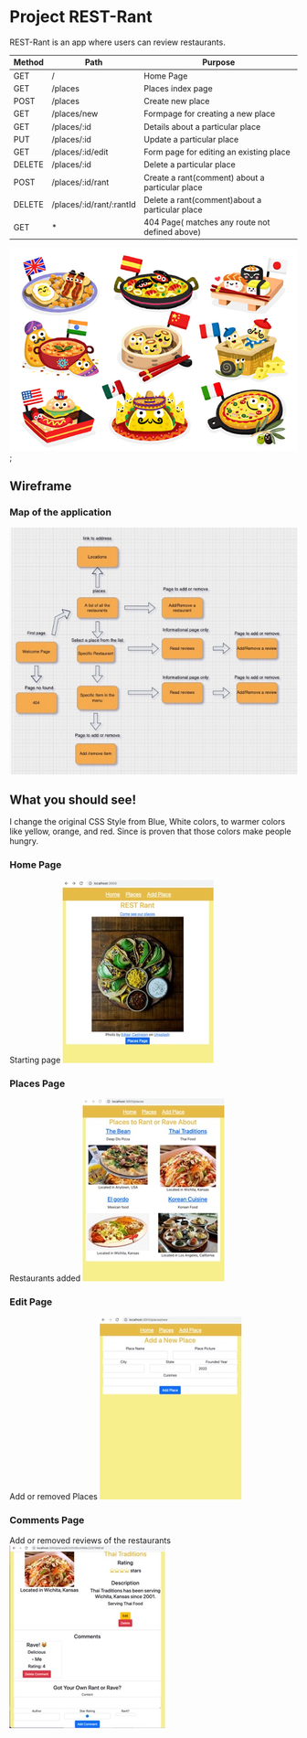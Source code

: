 # Project REST-Rant

REST-Rant is an app where users can review restaurants.

|Method|Path|Purpose|
| --- | --- | --- | 
|GET|/|Home Page|
|GET|/places|Places index page|
|POST|/places|Create new place|
|GET|/places/new|Formpage for creating a new place|
|GET|/places/:id|Details about a particular place|
|PUT|/places/:id|Update a particular place|
|GET|/places/:id/edit|Form page for editing an existing place|
|DELETE|/places/:id|Delete a particular place|
|POST|/places/:id/rant|Create a rant(comment) about a particular place|
|DELETE|/places/:id/rant/:rantId|Delete a rant(comment)about a particular place|
|GET|*|404 Page( matches any route not defined above)|

![International food](https://github.com/BGZhao/RestRantTen/blob/main/public/images/matthew-scott-illustration-childrens-cook-food-travel-around-the-world-dishes.jpeg);

## Wireframe
### **Map of the application**

![Structure](https://github.com/BGZhao/project-REST-rant/blob/main/Wireframe.jpeg?raw=true)

## What you should see!
I change the original CSS Style from Blue, White colors, to warmer colors like yellow, orange, and red. Since is proven that those colors make people hungry.
### Home Page
Starting page
![Home page](https://github.com/BGZhao/RestRantEleven/blob/main/public/images/Home%20Page.jpeg?raw=true)

### Places Page
Restaurants added 
![Places Page](https://github.com/BGZhao/RestRantEleven/blob/main/public/images/Places%20Page.jpeg?raw=true)

### Edit Page
Add or removed Places
![Edit Page](https://github.com/BGZhao/RestRantEleven/blob/main/public/images/Edit%20Page.jpeg?raw=true)    

### Comments Page
Add or removed reviews of the restaurants
![comments Page](https://github.com/BGZhao/RestRantEleven/blob/main/public/images/Comments.jpeg?raw=true)